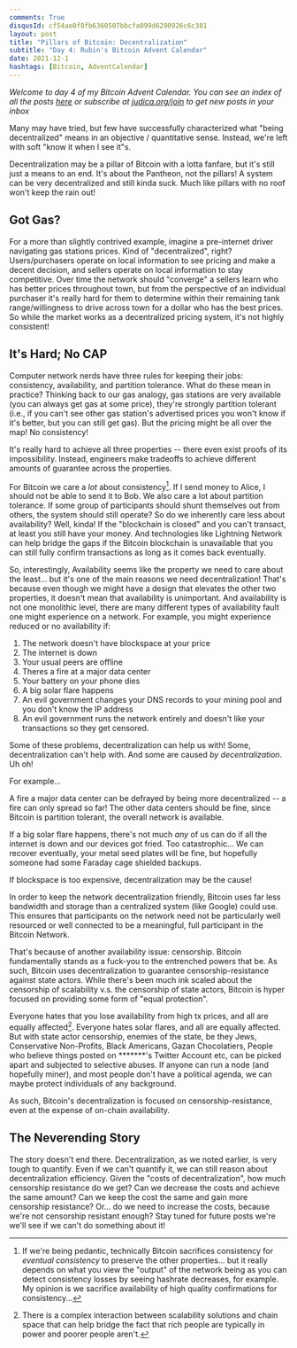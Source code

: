 ```yaml
---
comments: True
disqusId: cf54ae0f8fb6360507bbcfa099d6290926c6c381
layout: post
title: "Pillars of Bitcoin: Decentralization"
subtitle: "Day 4: Rubin's Bitcoin Advent Calendar"
date: 2021-12-1
hashtags: [Bitcoin, AdventCalendar]
---
```


_Welcome to day 4 of my Bitcoin Advent Calendar. You can see an index of all
the posts [here](/advent21) or subscribe at
[judica.org/join](https://judica.org/join) to get new posts in your inbox_

Many may have tried, but few have successfully characterized what "being
decentralized" means in an objective / quantitative sense. Instead, we're left
with soft "know it when I see it"s.

Decentralization may be a pillar of Bitcoin with a lotta fanfare, but it's still
just a means to an end. It's about the Pantheon, not the pillars! A system can
be very decentralized and still kinda suck. Much like pillars with no roof won't
keep the rain out!


## Got Gas?
For a more than slightly contrived example, imagine a pre-internet driver
navigating gas stations prices.  Kind of "decentralized", right?
Users/purchasers operate on local information to see pricing and make a decent
decision, and sellers operate on local information to stay competitive. Over
time the network should "converge" a sellers learn who has better prices
throughout town, but from the perspective of an individual purchaser it's really
hard for them to determine within their remaining tank range/willingness to
drive across town for a dollar who has the best prices. So while the market
works as a decentralized pricing system, it's not highly consistent!


## It's Hard; No CAP

Computer network nerds have three rules for keeping their jobs: consistency,
availability, and partition tolerance. What do these mean in practice? Thinking
back to our gas analogy, gas stations are very available (you can always get gas
at some price), they're strongly partition tolerant (i.e., if you can't see
other gas station's advertised prices you won't know if it's better, but you can
still get gas). But the pricing might be all over the map! No consistency!

It's really hard to achieve all three properties -- there even exist proofs of
its impossibility. Instead, engineers make tradeoffs to achieve different
amounts of guarantee across the properties.

For Bitcoin we care a *lot* about consistency[^pedantic]. If I send money to
Alice, I should not be able to send it to Bob. We also care a lot about
partition tolerance. If some group of participants should shunt themselves out
from others, the system should still operate? So do we inherently care less
about availability? Well, kinda! If the "blockchain is closed" and you can't
transact, at least you still have your money. And technologies like Lightning
Network can help bridge the gaps if the Bitcoin blockchain is unavailable that
you can still fully confirm transactions as long as it comes back eventually.

So, interestingly, Availability seems like the property we need to care about
the least… but it's one of the main reasons we need decentralization! That's
because even though we might have a design that elevates the other two
properties, it doesn't mean that availability is unimportant. And availability
is not one monolithic level, there are many different types of availability
fault one might experience on a network. For example, you might experience
reduced or no availability if:

1. The network doesn't have blockspace at your price
1. The internet is down
1. Your usual peers are offline
1. Theres a fire at a major data center
1. Your battery on your phone dies
1. A big solar flare happens
1. An evil government changes your DNS records to your mining pool and you don't know the IP address
1. An evil government runs the network entirely and doesn't like your transactions so they get censored.

Some of these problems, decentralization can help us with! Some,
decentralization can't help with. And some are caused _by decentralization_. Uh
oh!

For example...

A fire a major data center can be defrayed by being more decentralized -- a fire
can only spread so far! The other data centers should be fine, since Bitcoin is
partition tolerant, the overall network is available.

If a big solar flare happens, there's not much *any* of us can do if all the
internet is down and our devices got fried. Too catastrophic… We can recover
eventually, your metal seed plates will be fine, but hopefully someone had some
Faraday cage shielded backups.

If blockspace is too expensive, decentralization may be the cause!

In order to keep the network decentralization friendly, Bitcoin uses far less
bandwidth and storage than a centralized system (like Google) could use. This
ensures that participants on the network need not be particularly well resourced
or well connected to be a meaningful, full participant in the Bitcoin Network.

That's because of another availability issue: censorship. Bitcoin fundamentally
stands as a fuck-you to the entrenched powers that be. As such, Bitcoin uses
decentralization to guarantee censorship-resistance against state actors. While
there's been much ink scaled about the censorship of scalability v.s. the
censorship of state actors, Bitcoin is hyper focused on providing some form of
"equal protection".

Everyone hates that you lose availability from high tx prices, and all are
equally affected[^arguably]. Everyone hates solar flares, and all are equally
affected. But with state actor censorship, enemies of the state, be they Jews,
Conservative Non-Profits, Black Americans, Gazan Chocolatiers, People who
believe things posted on \*\*\*\*\*\*\*'s Twitter Account etc, can be picked
apart and subjected to selective abuses.  If anyone can run a node (and
hopefully miner), and most people don't have a political agenda, we can maybe
protect individuals of any background.


As such, Bitcoin's decentralization is focused on censorship-resistance, even at
the expense of on-chain availability.


## The Neverending Story
The story doesn't end there. Decentralization, as we noted earlier, is very
tough to quantify. Even if we can't quantify it, we can still reason about
decentralization efficiency. Given the "costs of decentralization", how much
censorship resistance do we get? Can we decrease the costs and achieve the same
amount?  Can we keep the cost the same and gain more censorship resistance?
Or... do we need to increase the costs, because we're not censorship resistant
enough? Stay tuned for future posts we're we'll see if we can't do something
about it!


[^pedantic]: If we're being pedantic, technically Bitcoin sacrifices consistency for _eventual consistency_ to preserve the other properties... but it really depends on what you view the "output" of the network being as you can detect consistency losses by seeing hashrate decreases, for example. My opinion is we sacrifice availability of high quality confirmations for consistency...
[^arguably]: There is a complex interaction between scalability solutions and chain space that can help bridge the fact that rich people are typically in power and poorer people aren't.
